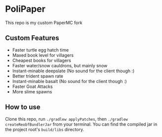 # PoliPaper
This repo is my custom PaperMC fork

Custom Features
------
* Faster turtle egg hatch time
* Maxed book level for villagers
* Cheapest books for villagers
* Faster water/snow cauldrons, but mainly snow
* Instant-minable deepslate (No sound for the client though :\)
* Better trident spawn rate
* Instant-minable basalt (No sound for the client though :\)
* Faster Goat Attacks
* More slime spawns

How to use
------
Clone this repo, run `./gradlew applyPatches`, then `./gradlew createReobfBundlerJar` from your terminal. You can find the compiled jar in the project root's `build/libs` directory.
